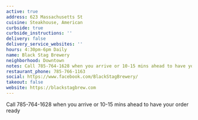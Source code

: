 ```yaml
---
active: true
address: 623 Massachusetts St
cuisine: Steakhouse, American
curbside: true
curbside_instructions: ''
delivery: false
delivery_service_websites: ''
hours: 4:30pm-6pm Daily
name: Black Stag Brewery
neighborhood: Downtown
notes: Call 785-764-1628 when you arrive or 10-15 mins ahead to have your order ready
restaurant_phone: 785-766-1163
social: https://www.facebook.com/BlackStagBrewery/
takeout: false
website: https://blackstagbrew.com
---
```


Call 785-764-1628 when you arrive or 10-15 mins ahead to have your order ready